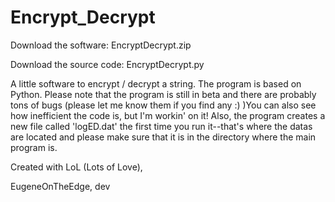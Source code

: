 # Encrypt_Decrypt
Download the software: EncryptDecrypt.zip

Download the source code: EncryptDecrypt.py

A little software to encrypt / decrypt a string. The program is based on Python.
Please note that the program is still in beta and there are probably tons of bugs (please let me know them if you find any :) )You can also see how inefficient the code is, but I'm workin' on it!
Also, the program creates a new file called 'logED.dat' the first time you run it--that's where the datas are located and please make sure that it is in the directory where the main program is.



Created with LoL (Lots of Love),

EugeneOnTheEdge, dev
